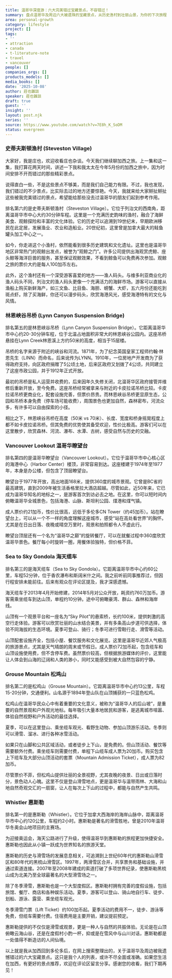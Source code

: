```yaml
---
title: 温哥华深度游：六大完美错过宝藏景点，不容错过！
summary: 盘点温哥华及周边六大被遗珠的宝藏景点，从历史渔村到壮丽山景，为你的下次旅程提供参考。
area: personal-growth
category: lifestyle
project: []
tags:
- ''
- attraction
- canada
- t-literature-note
- travel
- vancouver
people: []
companies_orgs: []
products_models: []
media_books: []
date: '2025-10-08'
author: 莊也雜談
speaker: 莊也雜談
draft: true
guest: ''
insight: ''
layout: post.njk
series: ''
source: https://www.youtube.com/watch?v=7E8h_K_SoDM
status: evergreen
---
```

### 史蒂夫斯顿渔村 (Steveston Village)

大家好，我是庄也，欢迎收看庄也杂谈。今天我们继续聊加西之旅。上一集和这一集，我打算花两天时间，讲述一下我和我太太在今年5月份的加西之旅中，因为时间安排不开而错过的那些精彩景点。

说得直白一些，不是这些景点不够美，而是我们自己能力有限。不过，我也发现，我们错过的不少景点，比实际去过的地方还要惊艳。今天，我就来给大家掰扯掰扯这些被我完美错过的景点，希望能给那些没去过温哥华的朋友们起到参考作用。

排名第六的是史蒂夫斯顿渔村（Steveston Village）。它位于列治文的西南角，距离温哥华市中心大约30分钟车程。这里是一个充满历史韵味的渔村，融合了海鲜美食、观鲸探险和丰富的文化体验。它的历史可以追溯到19世纪末，早期欧洲移民在此定居，发展渔业、农业和造船业。20世纪初，这里曾是加拿大最大的鲑鱼罐头加工中心之一。

如今，你走进这个小渔村，依然能看到很多历史建筑和文化遗址。这里也是温哥华地区非常热门的观鲸出发点，被誉为“观鲸之门”。许多公司提供出海观赏虎鲸、座头鲸等海洋巨兽的服务，甚至保证观鲸效果，不看到鲸鱼可以免费再次参加。观鲸之旅的票价大约是每人100加币左右。

此外，这个渔村还有一个深受游客喜爱的地方——渔人码头。与维多利亚商业化的渔人码头不同，列治文的渔人码头更像一个充满活力的海鲜市场。游客可以直接从渔船上购买新鲜海产，如三文鱼、比目鱼、海胆、螃蟹、大虾，五六月份还能吃到斑点虾。除了买海鲜，你还可以漫步码头，欣赏海港风光，感受海港特有的文化与风情。

### 林恩峡谷吊桥 (Lynn Canyon Suspension Bridge)

排名第五的是林恩峡谷吊桥（Lynn Canyon Suspension Bridge）。它距离温哥华市中心约20-30分钟车程，位于北温占地面积非常大的林恩峡谷公园内。这座吊桥悬挂在Lynn Creek林恩溪上方约50米的高度，相当于15层楼。

吊桥的名字来源于附近的峡谷和河流。1871年，为了纪念英国皇家工程师约翰·林恩先生（LINN）而命名，后来讹传为LYNN。1910年，一位房地产开发商为了获得政府支持，向区政府捐赠了5公顷土地，后来区政府又划拨了4公顷，共同建立了这座市政公园，并于1912年正式开放。

最初的吊桥是私人运营并收费的，后来因年久失修关闭，北温哥华区政府接管并维修后重新开放，至今免费。这座吊桥经常被拿来与附近的卡皮拉诺吊桥比较。卡皮拉诺吊桥更商业化，配套设施完善，但票价昂贵。而林恩峡谷吊桥更显原生态，公园和吊桥本身免费（停车场可能收费），周围景色也更加自然，森林密布，河流众多，有许多可以自由探索的小径。

相比之下，林恩峡谷吊桥在高度（50米 vs 70米）、长度、宽度和桥身摇晃程度上都不如卡皮拉诺吊桥。但其免费的优势使其备受欢迎，性价比极高。游客们可以在这里散步，欣赏森林、河流、瀑布、水潭、古树，感受自然与历史的交融。

### Vancouver Lookout 温哥华瞭望台

排名第四的是温哥华瞭望台（Vancouver Lookout）。它位于温哥华市中心核心区的海港中心（Harbor Center）楼顶，非常容易到达。这座楼建于1974年至1977年，本身是办公楼，但包含了顶层瞭望台。

瞭望台于1977年开放，高出地面168米，提供360度的城市景观。它曾是BC省的最高建筑，直到2009年被生活香格里拉大酒店超越。尽管如此，近50年来，它已成为温哥华知名的地标之一，是游客首次到访必去之地。在这里，你可以短时间内俯瞰温哥华全城景色，包括海港、山脉、斯坦利公园、煤港和煤气镇。

成人票价约21加币，性价比很高，远低于多伦多CN Tower（约45加币）。站在瞭望台上，可以从一个不一样的角度理解这座城市，感受“站在高处看世界”的胸怀。尤其是在日出日落、夜晚或晴空万里时，观景和拍照都令人不虚此行。

瞭望台顶层还有一个名为“温哥华之巅”的旋转餐厅，可以在就餐过程中360度欣赏温哥华景色。餐厅每小时旋转一圈，用餐体验独特，但价格不菲。

### Sea to Sky Gondola 海天缆车

排名第三的是海天缆车（Sea to Sky Gondola）。它距离温哥华市中心约60公里，车程52分钟，位于香农瀑布和斯阔米什之间。我之前听前同事推荐过，但因行程安排未能前往。后来有观众在评论区提及，我才深感遗憾。

海天缆车于2013年4月开始修建，2014年5月对公众开放，耗资约760万加币。游客需乘坐缆车到达山顶，单程约10分钟。途中可俯瞰豪湾、群山、森林和海岸线。

山顶有一个观景平台和一座名为“Sky Pilot”的悬索桥，长约100米，提供刺激的高空行走体验。游客可以欣赏壮丽的山水结合美景，并有多条高山步道可供选择，体验不同海拔的生态环境。夏季可登山、骑行；冬季可进行雪鞋行走、滑雪等活动。

山顶配套设施齐全，包括小屋、餐饮服务和文化展览。这里是温哥华近郊人气极高的旅游景点，尤其是天气晴朗的周末或节假日。成人票价72加币起，包含缆车和山顶设施使用费，但不含停车费。虽然票价较高，但根据旅游媒体的评价，这里能让人体会到山海的辽阔和人类的渺小，同时又能感受到被大自然包容的宁静。

### Grouse Mountain 松鸡山

排名第二的是松鸡山（Grouse Mountain）。它距离温哥华市中心约13公里，车程15-20分钟，交通便利。山名源于1894年登山队在山顶捕获的一只蓝色松鸡。

松鸡山在温哥华民众心中有着重要的文化意义，被称为“温哥华人的后山坡”，是重要的自然景观和户外观光地标。每年吸引大量本地居民和游客，是逃离城市喧嚣、体验自然视野和户外活动的最佳选择。

夏季，可以在这里登山、乘坐缆车观光、看野生动物、参加山顶游乐活动。冬季则可以滑雪、溜冰、进行各种冰雪活动。

如果只在山脚和公共区域活动，或者徒步上下山，是免费的。但山顶活动、餐饮等需要额外付费。乘坐缆车则需要付费，单程下山缆车成人票为20加币。购买包含上下缆车及大部分山顶活动的套票（Mountain Admission Ticket），成人票为82加币。

尽管票价不菲，但松鸡山提供壮丽的全景视野，尤其夜晚的夜景、日出或日落时分，景色动人心魄。这里不仅是登山滑雪地点，更是温哥华与温带雨林、大海和山地自然奇观交汇的一扇窗，让人在每次上下山的过程中，都能与自然产生共鸣。

### Whistler 惠斯勒

排名第一的是惠斯勒（Whistler）。它位于加拿大西海岸的海岸山脉中，距离温哥华市中心约120公里，车程约2小时。惠斯勒是著名的滑雪胜地，曾是2010年温哥华冬奥会山地项目的主赛场。

为迎接奥运会，海天公路进行了升级，使得温哥华到惠斯勒的旅程更加快捷安全。惠斯勒也因此从小镇一跃成为世界知名的旅游天堂。

惠斯勒的历史与滑雪场的发展息息相关，可追溯到上世纪60年代的惠斯勒山滑雪区和80年代的黑梳山滑雪区。1997年，两滑雪区合并，共享票务和基础设施，并通过索道连接。2007年至2008年建成的索道打破了多项世界纪录，使惠斯勒黑梳山成为北美乃至全球最著名的大型滑雪场之一。

除了冬季滑雪，惠斯勒也是一个大型度假区。惠斯勒村拥有完善的度假设施，包括旅馆、餐厅、商店和各种娱乐活动。夏季，游客可以登山、骑山地自行车、徒步、划船、游泳、露营、乘坐缆车观光。

冬季滑雪门票（Lift Ticket）约100加币起。夏季活动的费用不一，徒步、游泳等免费，但缆车需要付费。住宿费用是主要开销，建议提前预定。

惠斯勒提供的不仅仅是滑雪或观景，更是一种人与自然的共振体验。无论是在山顶俯瞰云海山谷，还是在度假村小酌一杯，抑或是在雪风中与山川对话，惠斯勒都是一处值得不断造访的人间仙境。

以上就是我从加西回到多伦多后，在网上搜索整理出的，关于温哥华及周边被我遗憾错过的六大宝藏景点。这只是我个人的列表，或许不尽全面或准确。如果您生活在加西，有更好的景点推荐，欢迎在评论区留言分享。感谢您的收看，我们下期再见！